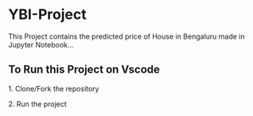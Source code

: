 # YBI-Project

This Project contains the predicted price of House in Bengaluru made in Jupyter Notebook...

<h2>To Run this Project on Vscode</h2>
<p>1. Clone/Fork the repository</p>
<p>2. Run the project</p>
